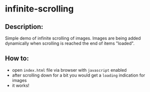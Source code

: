 # infinite-scrolling

## Description:

Simple demo of infinite scrolling of images. Images are being added dynamically when scrolling is reached the end of items "loaded".

## How to:
-  open `index.html` file via browser with `javascript` enabled
- after scrolling down for a bit you would get a `loading` indication for images 
-  it works!
